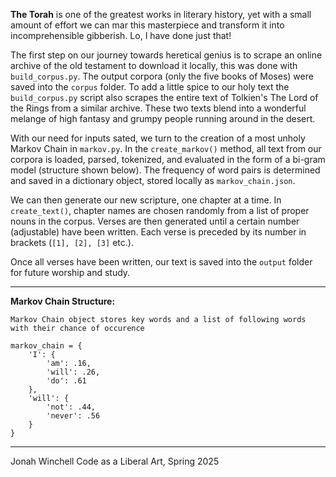 **The Torah** is one of the greatest works in literary history, yet with a small amount of effort we can mar this masterpiece and transform it into incomprehensible gibberish. Lo, I have done just that!

The first step on our journey towards heretical genius is to scrape an online archive of the old testament to download it locally, this was done with `build_corpus.py`. The output corpora (only the five books of Moses) were saved into the `corpus` folder. To add a little spice to our holy text the `build_corpus.py` script also scrapes the entire text of Tolkien's The Lord of the Rings from a similar archive. These two texts blend into a wonderful melange of high fantasy and grumpy people running around in the desert.

With our need for inputs sated, we turn to the creation of a most unholy Markov Chain in `markov.py`. In the `create_markov()` method, all text from our corpora is loaded, parsed, tokenized, and evaluated in the form of a bi-gram model (structure shown below). The frequency of word pairs is determined and saved in a dictionary object, stored locally as `markov_chain.json`. 

We can then generate our new scripture, one chapter at a time. In `create_text()`, chapter names are chosen randomly from a list of proper nouns in the corpus. Verses are then generated until a certain number (adjustable) have been written. Each verse is preceded by its number in brackets (`[1], [2], [3]` etc.).

Once all verses have been written, our text is saved into the `output` folder for future worship and study.

---

**Markov Chain Structure:**

```
Markov Chain object stores key words and a list of following words 
with their chance of occurence

markov_chain = {
    'I': {
        'am': .16,
        'will': .26,
        'do': .61
    },
    'will': {
        'not': .44,
        'never': .56
    }
}
```

---

Jonah Winchell
Code as a Liberal Art, Spring 2025